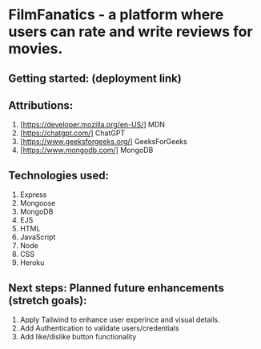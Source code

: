 



# FilmFanatics - a platform where users can rate and write reviews for movies.

## Getting started: (deployment link)

## Attributions: 

1. [https://developer.mozilla.org/en-US/] MDN
2. [https://chatgpt.com/] ChatGPT
3. [https://www.geeksforgeeks.org/] GeeksForGeeks
4. [https://www.mongodb.com/]  MongoDB

## Technologies used: 

1. Express 
2. Mongoose
3. MongoDB
4. EJS
5. HTML
6. JavaScript
7. Node
8. CSS
9. Heroku

## Next steps: Planned future enhancements (stretch goals):

1. Apply Tailwind to enhance user experince and visual details.
2. Add Authentication to validate users/credentials
3. Add like/dislike button functionality
 